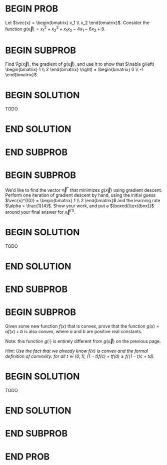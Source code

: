 # BEGIN PROB

Let $\vec{x} = \begin{bmatrix} x_1 \\ x_2 \end{bmatrix}$. Consider the
function $g(\vec{x}) = x_1^2 + x_2^2 + x_1 x_2 - 4x_1 - 6x_2 + 8$.

# BEGIN SUBPROB

Find $\nabla g(\vec{x})$, the gradient of $g(\vec{x})$, and use it to
show that
$\nabla g\left( \begin{bmatrix} 1 \\ 2 \end{bmatrix} \right) = \begin{bmatrix} 0 \\ -1 \end{bmatrix}$.


# BEGIN SOLUTION

TODO

# END SOLUTION

# END SUBPROB

# BEGIN SUBPROB

We'd like to find the vector $\vec{x}^*$ that minimizes $g(\vec{x})$
using gradient descent. Perform one iteration of gradient descent by
hand, using the initial guess
$\vec{x}^{(0)} = \begin{bmatrix} 1 \\ 2 \end{bmatrix}$ and the learning
rate $\alpha = \frac{1}{4}$. Show your work, and put a
$\boxed{\text{box}}$ around your final answer for $\vec{x}^{(1)}$.

# BEGIN SOLUTION

TODO

# END SOLUTION

# END SUBPROB

# BEGIN SUBPROB

Given some new function $f(x)$ that is convex, prove that the function
$g(x) = a f(x) + b$ is also convex, where $a$ and $b$ are positive real
constants.

Note: this function $g(\cdot)$ is entirely different from $g(\vec{x})$
on the previous page.

*Hint: Use the fact that we already know $f(x)$ is convex and the formal
definition of convexity: for all
$t\in[0, 1], \ (1-t) f(c) + t f(d) \geq f\left((1-t)c + td\right)$.*


# BEGIN SOLUTION

TODO

# END SOLUTION

# END SUBPROB

# END PROB